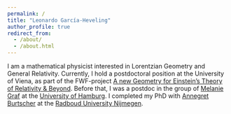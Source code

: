 ```yaml
---
permalink: /
title: "Leonardo García-Heveling"
author_profile: true
redirect_from: 
  - /about/
  - /about.html
---
```


I am a mathematical physicist interested in Lorentzian Geometry and General Relativity. Currently, I hold a postdoctoral position at the University of Viena, as part of the FWF-project [A new Geometry for Einstein’s Theory of Relativity & Beyond](https://ef-geometry.univie.ac.at/). Before that, I was a postdoc in the group of [Melanie Graf](https://grafmelanie.wordpress.com/) at the [University of Hamburg](https://www.math.uni-hamburg.de/spag/ad/index.html). I completed my PhD with [Annegret Burtscher](https://www.math.ru.nl/~burtscher/) at the [Radboud University Nijmegen](https://www.ru.nl/en/departments/institute-for-mathematics-astrophysics-and-particle-physics/mathematics).
